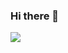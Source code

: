 ### Hi there 👋

<a href="https://hello2.tistory.com/" onclick="window.open(this.href);return false;"><img src="https://img.shields.io/badge/블로그-000000?style?=로고모양&logo=Storyblok&logoColor=FF5722"/></a>


<!--
**JeongJaew0n/JeongJaew0n** is a ✨ _special_ ✨ repository because its `README.md` (this file) appears on your GitHub profile.

Here are some ideas to get you started:

- 🔭 I’m currently working on ...
- 🌱 I’m currently learning ...
- 👯 I’m looking to collaborate on ...
- 🤔 I’m looking for help with ...
- 💬 Ask me about ...
- 📫 How to reach me: ...
- 😄 Pronouns: ...
- ⚡ Fun fact: ...
-->
